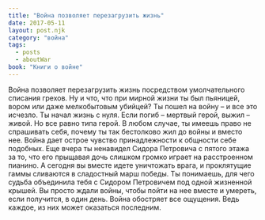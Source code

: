 ```yaml
---
title: "Война позволяет перезагрузить жизнь"
date: 2017-05-11
layout: post.njk
category: "война"
tags:
  - posts
  - aboutWar
book: "Книги о войне"
---
```


Война позволяет перезагрузить жизнь посредством умолчательного списания грехов. Ну и что, что при мирной жизни ты был пьяницей, вором или даже мелкобытовым убийцей? Ты пошел на войну – и все это исчезло. Ты начал жизнь с нуля. Если погиб – мертвый герой, выжил – живой. Но все равно типа герой. В любом случае, ты имеешь право не спрашивать себя, почему ты так бестолково жил до войны и вместо нее.
Война дает острое чувство принадлежности к общности себе подобных. Еще вчера ты ненавидел Сидора Петровича с пятого этажа за то, что его прыщавая дочь слишком громко играет на расстроенном пианино. А сегодня вы вместе идете уничтожать врага, и проклятущие гаммы сливаются в сладостный марш победы. Ты понимаешь, для чего судьба объединила тебя с Сидором Петровичем под одной жизненной крышей. Вы просто ждали войны, чтобы пойти на нее вместе и умереть, если получится, в один день.
Война обостряет все ощущения. Ведь каждое, из них может оказаться последним.
